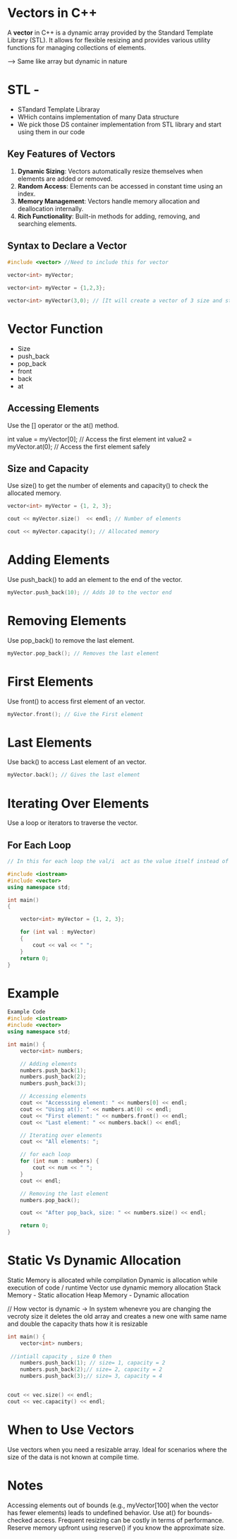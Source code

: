 # Vectors in C++

A **vector** in C++ is a dynamic array provided by the Standard Template Library (STL). 
It allows for flexible resizing and provides various utility functions for managing collections of elements.

--> Same like array but dynamic in nature



# STL - 
- STandard Template Libraray
- WHich contains implementation of many Data structure 
- We pick those DS container implementation from STL library and start using them in our code



## Key Features of Vectors
1. **Dynamic Sizing**: Vectors automatically resize themselves when elements are added or removed.
2. **Random Access**: Elements can be accessed in constant time using an index.
3. **Memory Management**: Vectors handle memory allocation and deallocation internally.
4. **Rich Functionality**: Built-in methods for adding, removing, and searching elements.




## Syntax to Declare a Vector

```cpp
#include <vector> //Need to include this for vector
 
vector<int> myVector; 

vector<int> myVector = {1,2,3};  

vector<int> myVector(3,0); // [It will create a vector of 3 size and store 0 on all three place]  

```


# Vector Function
- Size
- push_back
- pop_back
- front
- back
- at

## Accessing Elements
Use the [] operator or the at() method.

int value = myVector[0]; // Access the first element
int value2 = myVector.at(0); // Access the first element safely
 
## Size and Capacity
Use size() to get the number of elements and capacity() to check the allocated memory.

```c++
vector<int> myVector = {1, 2, 3};

cout << myVector.size()  << endl; // Number of elements

cout << myVector.capacity(); // Allocated memory

 ```


# Adding Elements
Use push_back() to add an element to the end of the vector.

```c++
myVector.push_back(10); // Adds 10 to the vector end
```

# Removing Elements
Use pop_back() to remove the last element.

```c++
myVector.pop_back(); // Removes the last element
```


# First Elements
Use front() to access first element of an vector.

```c++
myVector.front(); // Give the First element
```

# Last Elements
Use back() to access Last element of an vector.

```c++
myVector.back(); // Gives the last element
```


# Iterating Over Elements
Use a loop or iterators to traverse the vector.

## For Each Loop
```cpp
// In this for each loop the val/i  act as the value itself instead of the index

#include <iostream>
#include <vector>
using namespace std;

int main()
{

    vector<int> myVector = {1, 2, 3};

    for (int val : myVector)
    {
        cout << val << " ";
    }
    return 0;
}
```

# Example
```c++
Example Code
#include <iostream>
#include <vector>
using namespace std;

int main() {
    vector<int> numbers;

    // Adding elements
    numbers.push_back(1);
    numbers.push_back(2);
    numbers.push_back(3);

    // Accessing elements
    cout << "Accesssing element: " << numbers[0] << endl;
    cout << "Using at(): " << numbers.at(0) << endl;
    cout << "First element: " << numbers.front() << endl;
    cout << "Last element: " << numbers.back() << endl;

    // Iterating over elements
    cout << "All elements: ";

    // for each loop
    for (int num : numbers) {
        cout << num << " ";
    }
    cout << endl;

    // Removing the last element
    numbers.pop_back();

    cout << "After pop_back, size: " << numbers.size() << endl;

    return 0;
}
```

# Static Vs Dynamic Allocation
Static Memory is allocated while compilation
Dynamic is allocation while execution of code / runtime
Vector use dynamic memory allocation
Stack Memory - Static allocation
Heap Memory - Dynamic allocation


// How vector is dynamic -> In system whenevre you are changing the vecroty size it deletes the old array and creates a new one with same name and double the capacity thats how it is resizable 


```c++
int main() {
    vector<int> numbers;
 
 //intiall capacity , size 0 then 
    numbers.push_back(1); // size= 1, capacity = 2
    numbers.push_back(2);// size= 2, capacity = 2
    numbers.push_back(3);// size= 3, capacity = 4


cout << vec.size() << endl;
cout << vec.capacity() << endl;

```
# When to Use Vectors
Use vectors when you need a resizable array.
Ideal for scenarios where the size of the data is not known at compile time.



# Notes
Accessing elements out of bounds (e.g., myVector[100] when the vector has fewer elements) leads to undefined behavior. Use at() for bounds-checked access.
Frequent resizing can be costly in terms of performance. Reserve memory upfront using reserve() if you know the approximate size.
